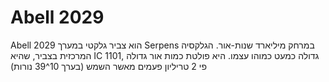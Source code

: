 # Abell 2029

Abell 2029 הוא צביר גלקטי במערך Serpens במרחק מיליארד שנות-אור. הגלקסיה המרכזית
בצביר, שהיא IC 1101, גדולה כמעט כמוהו עצמו. היא פולטת כמות אור גדולה פי 2
טריליון פעמים מאשר השמש (בערך 10^39 נורות)
